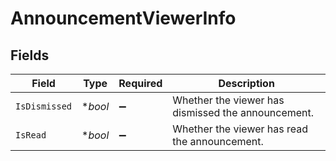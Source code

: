 # AnnouncementViewerInfo


## Fields

| Field                                              | Type                                               | Required                                           | Description                                        |
| -------------------------------------------------- | -------------------------------------------------- | -------------------------------------------------- | -------------------------------------------------- |
| `IsDismissed`                                      | **bool*                                            | :heavy_minus_sign:                                 | Whether the viewer has dismissed the announcement. |
| `IsRead`                                           | **bool*                                            | :heavy_minus_sign:                                 | Whether the viewer has read the announcement.      |